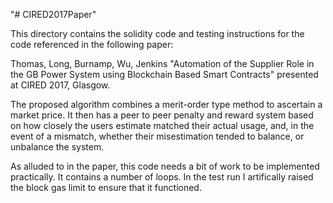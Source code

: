 "# CIRED2017Paper" 


This directory contains the solidity code and testing instructions for the code referenced in the following paper:

Thomas, Long, Burnamp, Wu, Jenkins "Automation of the Supplier Role in the GB Power System using Blockchain Based Smart Contracts" presented at CIRED 2017, Glasgow.

The proposed algorithm combines a merit-order type method to ascertain a market price. It then has a peer to peer penalty and reward system based on how closely the users estimate matched their actual usage, and, in the event of a mismatch, whether their misestimation tended to balance, or unbalance the system.

As alluded to in the paper, this code needs a bit of work to be implemented practically. It contains a number of loops. In the test run I artifically raised the block gas limit to ensure that it functioned.
